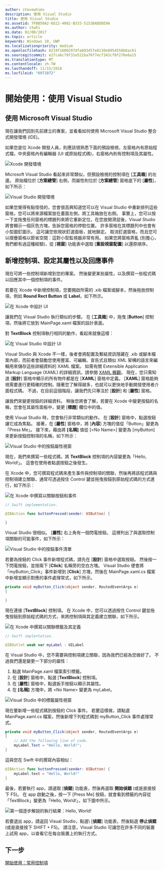 ```yaml
---
author: stevewhims
description: 使用 Visual Studio
title: 使用 Visual Studio
ms.assetid: 7FBB50A2-6D22-4082-B333-5153DADDDE9A
ms.author: stwhi
ms.date: 02/08/2017
ms.topic: article
keywords: Windows 10, UWP
ms.localizationpriority: medium
ms.openlocfilehash: 8219f1600297dfa60345fe8130e8954558b8ac61
ms.sourcegitcommit: e2fca6c79f31e521ba76f7ecf343cf8f278e6a15
ms.translationtype: MT
ms.contentlocale: zh-TW
ms.lasthandoff: 11/15/2018
ms.locfileid: "6971072"
---
```

# <a name="getting-started-getting-around-in-visual-studio"></a>開始使用：使用 Visual Studio


## <a name="getting-around-in-microsoft-visual-studio"></a>使用 Microsoft Visual Studio

現在讓我們回到先前建立的專案，並看看如何使用 Microsoft Visual Studio 整合式開發環境 (IDE)。

如果您是位 Xcode 開發人員，則應該很熟悉下面的預設檢視，左窗格內有原始程式檔，中央窗格內有編輯器 (UI 或原始程式碼)，右窗格內則有控制項及其屬性。

![Xcode 開發環境](images/ios-to-uwp/xcode-ide.png)

Microsoft Visual Studio 看起來非常類似，但預設檢視的控制項在 \[**工具箱**\] 的左邊。 原始檔位於 \[**方案總管**\] 右側，而屬性則位於 \[**方案總管**\] 窗格底下的 \[**屬性**\]，如下所示：

![Visual Studio 開發環境](images/ios-to-uwp/vs-ide.png)

如果您覺得有點怪怪的，您會很高興知道您可以在 Visual Studio 中重新排列這些窗格，您可以將來源檔案放在畫面左側，將工具箱放在右側。 事實上，您可以按一下並拖曳任何窗格的標題列來將它重新定位，在您放開滑鼠後，Visual Studio 將會顯示一個灰色方塊，告訴您窗格的停駐位置。 許多窗格在其標題列中也會有小型圖釘圖示。 這可讓您依現狀釘選面板，就地鎖定。 取消釘選窗格，而且您可以摺疊窗格以節省空間：這對小型監視器非常有用。 如果您將窗格弄亂 (別擔心，我們都有過這種經驗)，從 \[**視窗**\] 功能表中選取 \[**重設視窗配置**\] 以還原順序。

## <a name="adding-controls-setting-their-properties-and-responding-to-events"></a>新增控制項、設定其屬性以及回應事件

現在可將一些控制項新增到您的專案。 然後變更某些屬性，以及撰寫一些程式碼以回應其中一個控制項的事件。

若要在 Xcode 中新增控制項，您要開啟所需的 .xib 檔案或腳本，然後拖放控制項，例如 **Round Rect Button** 或 **Label**，如下所示。

![在 Xcode 中設計 UI](images/ios-to-uwp/xcode-add-button-label.png)

讓我們在 Visual Studio 執行類似的步驟。 在 \[**工具箱**\] 中，拖曳 \[**Button**\] 控制項，然後將它放到 MainPage.xaml 檔案的設計表面。

對 **TextBlock** 控制項執行相同的動作，看起來就像這樣：

![在 Visual Studio 中設計 UI](images/ios-to-uwp/vs-add-button-label.png)

Visual Studio 與 Xcode 不一樣，後者會將配置及繫結資訊隱藏在 .xib 或腳本檔案內部，而前者會鼓勵您使用豐富、可編輯、宣告式且類似 XML 架構的語言來編輯用來儲存這些詳細資料的 XAML 檔案。 如需有關 Extensible Application Markup Language (XAML) 的詳細資訊，請參閱 [XAML 概觀](https://msdn.microsoft.com/library/windows/apps/mt185595)。 現在，您只需知道 \[**設計**\] 窗格中顯示的所有物件都是在 \[**XAML**\] 窗格中定義。 \[**XAML**\] 窗格能夠視需要進行更精確的控制。隨著您了解得越多，也就可以更快地手動開發使用者介面程式碼。 不過，在目前這個階段，讓我們先只專注於 \[**設計**\] 和 \[**屬性**\] 窗格。

讓我們來變更按鈕的詳細資料。 稍後您將會了解，若要在 Xcode 中變更按鈕的名稱，您會在其屬性面板中，變更 \[**標題**\] 欄位中的值。

使用 Visual Studio 時，您會執行非常類似的動作。 在 \[**設計**\] 窗格中，點選按鈕讓它成為焦點。 接著，在 \[**屬性**\] 窗格中，將 \[**內容**\] 方塊的值從「Button」變更為「Press Me」。 接下來，藉由將 **\[名稱\]** 值從 [&lt;No Name&gt;] 變更為 [myButton] 來更新按鈕控制項的名稱，如下所示：

![Visual Studio 中的按鈕屬性視窗](images/ios-to-uwp/vs-button-properties.png)

現在，我們來撰寫一些程式碼，將 **TextBlock** 控制項的內容變更為「Hello, World!」。 這會在使用者點選按鈕之後發生。

在 Xcode 中，您可撰寫程式碼來產生事件與控制項的關聯，然後再將該程式碼與控制項建立關聯，通常可透過按住 Control 鍵並拖曳按鈕到原始程式碼的方式進行，如下所示：

![在 Xcode 中撰寫以關聯按鈕和事件](images/ios-to-uwp/xcode-add-button-event.png)

```swift
// Swift implementation.

@IBAction func buttonPressed(sender: UIButton) {
    
}
```

Visual Studio 很相似。 \[**屬性**\] 右上角有一個閃電按鈕。 這裡列出了與選取控制項關聯的可能事件，如下所示：

![Visual Studio 中的按鈕事件清單](images/ios-to-uwp/vs-button-event.png)

若要為按鈕的 Click 事件新增程式碼，請先在 \[**設計**\] 窗格中選取按鈕。 然後按一下閃電按鈕，並按兩下 \[**Click**\] 名稱旁的空白方塊。 Visual Studio 便會將「myButton\_Click」事件新增到 \[**Click**\] 方塊，然後在 MainPage.xaml.cs 檔案中新增並顯示對應的事件處理常式，如下所示。

```csharp
private void myButton_Click(object sender, RoutedEventArgs e)
{

}
```

現在連接 \[**TextBlock**\] 控制項。 在 Xcode 中，您可以透過按住 Control 鍵並拖曳按鈕到原始程式碼的方式，來將控制項與其定義建立關聯，如下所示。

![在 Xcode 中撰寫以關聯標籤及其定義](images/ios-to-uwp/xcode-add-button-reference.png)

```swift
// Swift implentation.

@IBOutlet weak var myLabel : UILabel
```

在 Visual Studio 中，您不需要與控制項建立關聯，因為我們已經為您做好了。 不過我們還是變更一下部分的屬性：

1.  點選 MainPage.xaml 檔案索引標籤。
2.  在 \[**設計**\] 窗格中，點選 \[**TextBlock**\] 控制項。
3.  在 \[**屬性**\] 窗格中，點選扳手按鈕以顯示其屬性。
4.  在 **\[名稱\]** 方塊中，將 &lt;No Name&gt; 變更為 myLabel。

![Visual Studio 中的標籤屬性視窗](images/ios-to-uwp/vs-label-properties.png)

現在要新增一些程式碼到按鈕的 Click 事件。 若要這樣做，請點選 MainPage.xaml.cs 檔案，然後新增下列程式碼到 myButton\_Click 事件處理常式。

```csharp
private void myButton_Click(object sender, RoutedEventArgs e)
{
    // Add the following line of code.    
    myLabel.Text = "Hello, World!";
}
```

這與您在 Swift 中的撰寫內容相似：

```swift
@IBAction func buttonPressed(sender: UIButton) {
    myLabel.text = "Hello, World!"
}
```

最後，若要執行 app，請選取 \[**偵錯**\] 功能表，然後再選取 **開始偵錯** \(或是直接按下 F5\)。 在 app 啟動之後，按一下 \[Press Me\] 按鈕，就會看到標籤的內容從「TextBlock」變更為「Hello, World!」，如下圖中所示。

![第一個逐步解說的執行結果：Hello, World!](images/ios-to-uwp/vs-hello-world.png)

若要退出 app，請返回 Visual Studio，點選\ [**偵錯**\] 功能表，然後點選 **停止偵錯** \(或是直接按下 SHIFT + F5\)。 請注意，Visual Studio 可讓您在許多不同的裝置上試用 app，以查看它在每台裝置上的執行方式。

## <a name="next-step"></a>下一步

[開始使用：常用控制項](getting-started-common-controls.md)

